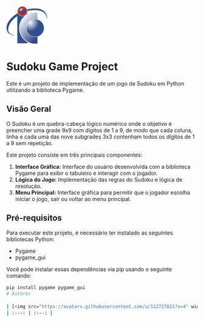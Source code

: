 <img src="/Assets/logoic.png" alt="Logo IC">

# Sudoku Game Project

Este é um projeto de implementação de um jogo de Sudoku em Python utilizando a biblioteca Pygame.

## Visão Geral

O Sudoku é um quebra-cabeça lógico numérico onde o objetivo é preencher uma grade 9x9 com dígitos de 1 a 9, de modo que cada coluna, linha e cada uma das nove subgrades 3x3 contenham todos os dígitos de 1 a 9 sem repetição.

Este projeto consiste em três principais componentes:

1. **Interface Gráfica:** Interface do usuário desenvolvida com a biblioteca Pygame para exibir o tabuleiro e interagir com o jogador.
2. **Lógica do Jogo:** Implementação das regras do Sudoku e lógica de resolução.
3. **Menu Principal:** Interface gráfica para permitir que o jogador escolha iniciar o jogo, sair ou voltar ao menu principal.

## Pré-requisitos

Para executar este projeto, é necessário ter instalado as seguintes bibliotecas Python:

- Pygame
- pygame_gui

Você pode instalar essas dependências via pip usando o seguinte comando:

```bash
pip install pygame pygame_gui
# Autores

| [<img src="https://avatars.githubusercontent.com/u/112727821?v=4" width=115><br><sub>Matheus Almeida Souza</sub>](https://github.com/Wolfshohle) |  [<img src="https://avatars.githubusercontent.com/u/112990794?v=4" width=115><br><sub>Landri Alencar</sub>](https://github.com/LandriAlencars?tab=repositories) |
| :---: | :---: |
